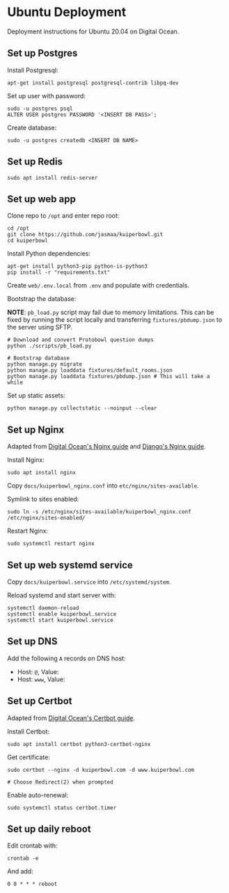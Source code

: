 # Ubuntu Deployment

Deployment instructions for Ubuntu 20.04 on Digital Ocean.


## Set up Postgres

Install Postgresql:

```
apt-get install postgresql postgresql-contrib libpq-dev
```

Set up user with password:

```
sudo -u postgres psql
ALTER USER postgres PASSWORD '<INSERT DB PASS>';
```

Create database:

```
sudo -u postgres createdb <INSERT DB NAME>
```


## Set up Redis

```
sudo apt install redis-server
```


## Set up web app

Clone repo to `/opt` and enter repo root:

```
cd /opt
git clone https://github.com/jasmaa/kuiperbowl.git
cd kuiperbowl
```

Install Python dependencies:

```
apt-get install python3-pip python-is-python3
pip install -r "requirements.txt"
```

Create `web/.env.local` from `.env` and populate with credentials.

Bootstrap the database:

**NOTE**: `pb_load.py` script may fail due to memory limitations. This
can be fixed by running the script locally and transferring
`fixtures/pbdump.json` to the server using SFTP.

```
# Download and convert Protobowl question dumps
python ./scripts/pb_load.py

# Bootstrap database
python manage.py migrate
python manage.py loaddata fixtures/default_rooms.json
python manage.py loaddata fixtures/pbdump.json # This will take a while
```

Set up static assets:

```
python manage.py collectstatic --noinput --clear
```


## Set up Nginx

Adapted from
[Digital Ocean's Nginx guide](https://www.digitalocean.com/community/tutorials/how-to-install-nginx-on-ubuntu-20-04)
and [Django's Nginx guide](https://uwsgi-docs.readthedocs.io/en/latest/tutorials/Django_and_nginx.html).

Install Nginx:

```
sudo apt install nginx
```

Copy `docs/kuiperbowl_nginx.conf` into `etc/nginx/sites-available`.

Symlink to sites enabled:

```
sudo ln -s /etc/nginx/sites-available/kuiperbowl_nginx.conf /etc/nginx/sites-enabled/
```

Restart Nginx:

```
sudo systemctl restart nginx
```


## Set up web systemd service

Copy `docs/kuiperbowl.service` into `/etc/systemd/system`.

Reload systemd and start server with:

```
systemctl daemon-reload
systemctl enable kuiperbowl.service
systemctl start kuiperbowl.service
```


## Set up DNS

Add the following `A` records on DNS host:

- Host: `@`, Value: <IP ADDRESS>
- Host: `www`, Value: <IP ADDRESS>


## Set up Certbot

Adapted from
[Digital Ocean's Certbot guide](https://www.digitalocean.com/community/tutorials/how-to-secure-nginx-with-let-s-encrypt-on-ubuntu-20-04).

Install Certbot:

```
sudo apt install certbot python3-certbot-nginx
```

Get certificate:

```
sudo certbot --nginx -d kuiperbowl.com -d www.kuiperbowl.com

# Choose Redirect(2) when prompted
```

Enable auto-renewal:

```
sudo systemctl status certbot.timer
```


## Set up daily reboot

Edit crontab with:

```
crontab -e
```

And add:

```
0 0 * * * reboot
```